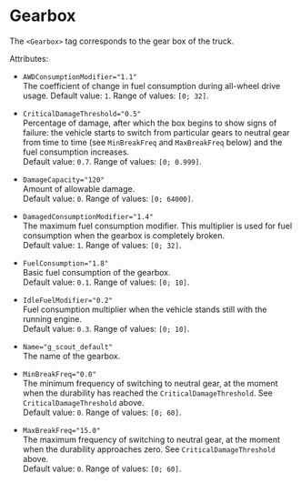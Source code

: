 # Gearbox

The `<Gearbox>` tag corresponds to the gear box of the truck.

Attributes:

- `AWDConsumptionModifier="1.1"`  
  The coefficient of change in fuel consumption during all-wheel drive usage. Default value: `1`. Range of values: `[0; 32]`.

- `CriticalDamageThreshold="0.5"`  
  Percentage of damage, after which the box begins to show signs of failure: the vehicle starts to switch from particular gears to neutral gear from time to time (see `MinBreakFreq` and `MaxBreakFreq` below) and the fuel consumption increases.  
  Default value: `0.7`. Range of values: `[0; 0.999]`.

- `DamageCapacity="120"`  
  Amount of allowable damage.  
  Default value: `0`. Range of values: `[0; 64000]`.

- `DamagedConsumptionModifier="1.4"`  
  The maximum fuel consumption modifier. This multiplier is used for fuel consumption when the gearbox is completely broken.  
  Default value: `1`. Range of values: `[0; 32]`.

- `FuelConsumption="1.8"`  
  Basic fuel consumption of the gearbox.  
  Default value: `0.1`. Range of values: `[0; 10]`.

- `IdleFuelModifier="0.2"`  
  Fuel consumption multiplier when the vehicle stands still with the running engine.  
  Default value: `0.3`. Range of values: `[0; 10]`.

- `Name="g_scout_default"`  
  The name of the gearbox.

- `MinBreakFreq="0.0"`  
  The minimum frequency of switching to neutral gear, at the moment when the durability has reached the `CriticalDamageThreshold`. See `CriticalDamageThreshold` above.  
  Default value: `0`. Range of values: `[0; 60]`.

- `MaxBreakFreq="15.0"`  
  The maximum frequency of switching to neutral gear, at the moment when the durability approaches zero. See `CriticalDamageThreshold` above.  
  Default value: `0`. Range of values: `[0; 60]`.
